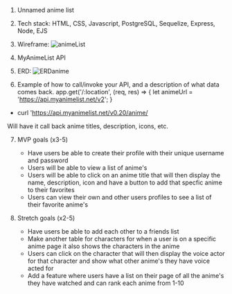 1. Unnamed anime list
   
 1. Tech stack: HTML, CSS, Javascript, PostgreSQL, Sequelize, Express, Node, EJS
   
2. Wireframe: ![animeList](https://user-images.githubusercontent.com/91760331/141506170-654626cd-ef26-41a9-9fae-126d5a9e5e50.png)
   
3. MyAnimeList API
   
4. ERD: ![ERDanime](https://user-images.githubusercontent.com/91760331/141506240-f7b6b43b-ba1a-4556-8ac6-6e5b5256a75e.png)
    
5. Example of how to call/invoke your API, and a description of what data comes back. 
   app.get('/:location', (req, res) => {
let animeUrl = 'https://api.myanimelist.net/v2';
}

* curl 'https://api.myanimelist.net/v0.20/anime/

Will have it call back anime titles, description, icons, etc.

7. MVP goals (x3-5)
   * Have users be able to create their profile with their unique username and password
   * Users will be able to view a list of anime's
   * Users will be able to click on an anime title that will then display the name, description, icon and have a button to add that specfic anime to their favorites
   * Users can view their own and other users profiles to see a list of their favorite anime's
   
8. Stretch goals (x2-5)
   * Have users be able to add each other to a friends list 
   * Make another table for characters for when a user is on a specific anime page it also shows the characters in the anime
   * Users can click on the character that will then display the voice actor for that character and show what other anime's they have voice acted for
   * Add a feature where users have a list on their page of all the anime's they have watched and can rank each anime from 1-10
 


